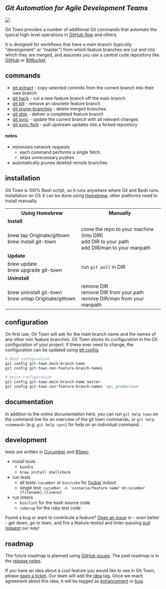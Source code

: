 ## _Git Automation for Agile Development Teams_
<a href="https://travis-ci.org/Originate/git-town" alt="Build Status" target="_blank"><img src="https://travis-ci.org/Originate/git-town.svg?branch=master"></a>

Git Town provides a number of additional Git commands that
automate the typical high-level operations in
<a href="http://scottchacon.com/2011/08/31/github-flow.html" target="_blank">GitHub flow</a>
and others.

It is designed for workflows that have a main branch
(typically "development" or "master")
from which feature branches are cut and into which they are merged,
and assumes you use a central code repository like
<a href="http://github.com" target="_blank">GitHub</a> or
<a href="https://bitbucket.org" target="_blank">BitBucket</a>.


## commands

* [git extract](/documentation/git-extract.md) - copy selected commits from the current branch into their own branch
* [git hack](/documentation/git-hack.md) - cut a new feature branch off the main branch
* [git kill](/documentation/git-kill.md) - remove an obsolete feature branch
* [git prune-branches](/documentation/git-prune-branches.md) - delete merged branches
* [git ship](/documentation/git-ship.md) - deliver a completed feature branch
* [git sync](/documentation/git-sync.md) - update the current branch with all relevant changes
* [git sync-fork](/documentation/git-sync-fork.md) - pull upstream updates into a forked repository


#### notes

* minimizes network requests
  * each command performs a single fetch
  * skips unnecessary pushes
* automatically prunes deleted remote branches


## installation

Git Town is 100% Bash script, so it runs anywhere where Git and Bash runs.
Installation on OS X can be done using <a href="http://brew.sh" target="_blank">Homebrew</a>,
other platforms need to install manually.

<table>
  <tr>
    <th width="300px">
      Using Homebrew
    </th>
    <th width="400px">
      Manually
    </th>
  </tr>
  <tr>
    <td colspan="2">
      <b>Install</b>
    </td>
  </tr>
  <tr>
    <td>
      brew tap Originate/gittown<br>
      brew install git-town
    </td>
    <td>
      clone the repo to your machine (into DIR)<br>
      add DIR to your path<br>
      add DIR/man to your manpath
    </td>
  </tr>
  <tr>
    <td colspan="2">
      <b>Update</b>
    </td>
  </tr>
  <tr>
    <td>
      brew update<br>
      brew upgrade git-town
    </td>
    <td>
      run <code>git pull</code> in DIR<br>
    </td>
  </tr>
  <tr>
    <td colspan="2">
      <b>Uninstall</b>
    </td>
  </tr>
  <tr>
    <td>
      brew uninstall git-town<br>
      brew untap Originate/gittown
    </td>
    <td>
      remove DIR<br>
      remove DIR from your path<br>
      remove DIR/man from your manpath
    </td>
  </tr>
</table>



## configuration

On first use, Git Town will ask for the main branch name and the names of any other non feature branches.
Git Town stores its configuration in the Git configuration of your project.
If these ever need to change, the configuration can be updated using <a href="http://git-scm.com/docs/git-config" target="_blank">git config</a>.


```bash
# Read configuration
git config git-town.main-branch-name
git config git-town.non-feature-branch-names

# Write configuration
git config git-town.main-branch-name master
git config git-town.non-feature-branch-names 'qa, production'
```

## documentation

In addition to the online documentation here,
you can run `git help town` on the command line
for an overview of the git town commands,
or `git help <command>` (e.g. `git help sync`)
for help on an individual command.


## development

tests are written in <a href="http://cukes.info/" target="_blank">Cucumber</a> and <a href="http://rspec.info/" target="_blank">RSpec</a>

* install tools
  * `bundle`
  * `brew install shellcheck`
* run tests
  * all tests: `cucumber` or `bin/cuke` for <a href="https://github.com/martinciu/fuubar-cucumber" target="_blank">fuubar</a> output
  * single test: `cucumber -n 'scenario/feature name'` or `cucumber [filename]:[lineno]`
* run linters
  * `bin/lint` for the bash source code
  * `rubocop` for the ruby test code

Found a bug or want to contribute a feature?
<a href="https://github.com/Originate/git-town/issues/new" target="_blank">Open an issue</a>
or - even better - get down, go to town, and fire a feature-tested and linter-passing
<a href="https://help.github.com/articles/using-pull-requests" target="_blank">pull request</a>
our way!


## roadmap

The future roadmap is planned using
<a href="https://github.com/Originate/git-town/issues" target="_blank">GitHub issues</a>.
The past roadmap is in the <a href="release-notes.md" target="_blank">release notes</a>.

If you have an idea about a cool feature you would like to see in Git Town,
please <a href="https://github.com/Originate/git-town/issues/new" target="_blank">open a ticket</a>.
Our team will add the <a href="https://github.com/Originate/git-town/labels/idea" target="_blank">idea</a> tag.
Once we reach agreement about this idea, it will be tagged as <a href="https://github.com/Originate/git-town/labels/enhancement" target="_blank">enhancement</a>
or <a href="https://github.com/Originate/git-town/labels/bug" target="_blank">bug</a>.

